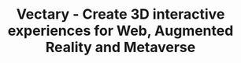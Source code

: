 ---
name: vectary

host: vectary.com
origin: https://vectary.com
pathname: /
search: 
href: https://vectary.com/
title: >-
  Vectary - Create 3D interactive experiences for Web, Augmented Reality and
  Metaverse

ogTitle: >-
  Vectary - Create 3D interactive experiences for Web, Augmented Reality and
  Metaverse

twitterTitle: >-
  Vectary - Create 3D interactive experiences for Web, Augmented Reality and
  Metaverse

description: >-
  Create and share 3D design content and experiences for the web. A
  fully-featured 3D modeling tool with photorealistic real-time rendering,
  augmented reality, interactions and animations.

ogDescription: >-
  Create and share 3D design content and experiences for the web. A
  fully-featured 3D modeling tool with photorealistic real-time rendering,
  augmented reality, interactions and animations.

image: https://vectary.com/website_assets/636cc984003871e3cda597bb/639749cde7938b805b601b13_vectary-3d-design-og.jpg
ogImage: https://vectary.com/website_assets/636cc984003871e3cda597bb/639749cde7938b805b601b13_vectary-3d-design-og.jpg
twitterImage: https://vectary.com/website_assets/636cc984003871e3cda597bb/639749cde7938b805b601b13_vectary-3d-design-og.jpg
keywords: 3d design, 3d design software, free 3d models, 3d modeling, 3d design online, vectary, vectory, 3d model maker, 3d modeling online, online 3d modeling, 3d online, online rendering, 3d models
logo: 
---